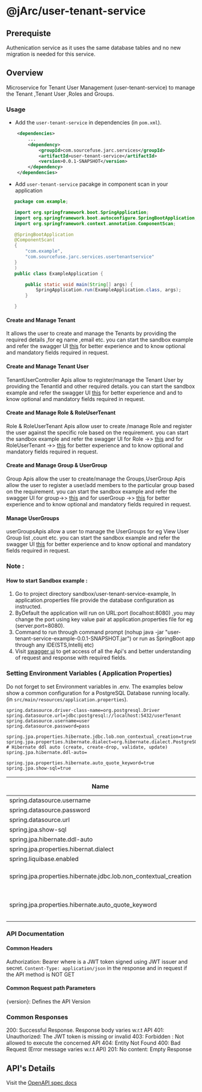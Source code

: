 # @jArc/user-tenant-service

## Prerequiste

Authenication service as it uses the same database tables and no new migration is needed for this service.
## Overview

Microservice for Tenant User Management (user-tenant-service) to manage the Tenant ,Tenant User ,Roles and Groups.

### Usage

- Add the `user-tenant-service` in dependencies (in `pom.xml`).
```xml
    <dependencies>
        ...
        <dependency>
            <groupId>com.sourcefuse.jarc.services</groupId>
            <artifactId>user-tenant-service</artifactId>
            <version>0.0.1-SNAPSHOT</version>
        </dependency>
    </dependencies>
  ```
- Add `user-tenant-service` pacakge in component scan in your application
 ```java
    package com.example;

    import org.springframework.boot.SpringApplication;
    import org.springframework.boot.autoconfigure.SpringBootApplication;
    import org.springframework.context.annotation.ComponentScan;

    @SpringBootApplication
    @ComponentScan(
    {
        "com.example",
        "com.sourcefuse.jarc.services.usertenantservice"
    }
    )
    public class ExampleApplication {

        public static void main(String[] args) {
            SpringApplication.run(ExampleApplication.class, args);
        }

    }
 ```

#### Create and Manage Tenant
It allows the user to create and manage the Tenants by providing the required details ,for eg name ,email etc.
you can start the sandbox example and refer the swagger UI [this](http://localhost:8080/swagger-ui/index.html#/tenant-controller)
for better experience and to know optional and mandatory fields required in request.

#### Create and Manage Tenant User

TenantUserController Apis allow to register/manage the Tenant User by providing the TenantId and other required details.
you can start the sandbox example and refer the swagger UI [this](http://localhost:8080/swagger-ui/index.html#/tenant-user-controller)
for better experience and and to know optional and mandatory fields required in request.

#### Create and Manage Role & RoleUserTenant

Role & RoleUserTenant Apis allow user to create /manage  Role and register the user against the
specific role based on the requirement.
you can start the sandbox example and refer the swagger UI  for Role ->> [this](http://localhost:8080/swagger-ui/index.html#/role-controller)
and for RoleUserTenant ->> [this](http://localhost:8080/swagger-ui/index.html#/role-user-tenant-controller)
for better experience and to know optional and mandatory fields required in request.

#### Create and Manage Group  & UserGroup
Group Apis allow the user to create/manage the Groups,UserGroup Apis  allow the user 
to register a user/add members to the particular group based on the requirement.
you can start the sandbox example and refer the swagger UI for  group->> [this](http://localhost:8080/swagger-ui/index.html#/group-controller)
and for userGroup ->> [this](http://localhost:8080/swagger-ui/index.html#/user-group-controller)
for better experience and to know optional and mandatory fields required in request.

#### Manage  UserGroups 
userGroupsApis allow a user to manage the UserGroups for eg View User Group list ,count etc.
you can start the sandbox example and refer the swagger UI [this](http://localhost:8080/swagger-ui/index.html#/user-groups-controller)
for better experience and to know optional and mandatory fields required in request.

### Note :
#### How to start Sandbox example :
1. Go to project directory sandbox/user-tenant-service-example, In application.properties file provide the database configuration as instructed.
2. ByDefault the application will run on URL:port (localhost:8080) ,you may change the port using key value pair at application.properties file for eg (server.port=8080).
3. Command to run through command prompt (nohup java -jar "user-tenant-service-example-0.0.1-SNAPSHOT.jar") or run as SpringBoot app through any IDE(STS,Intellij etc)
4. Visit  [swagger ui](http://localhost:8080/swagger-ui/index.html#) to get access of all the Api's and better understanding  of request and response with required fields.
 ### Setting Environment Variables ( Application Properties)

Do not forget to set Environment variables in .env. The examples below show a common configuration for a PostgreSQL Database running locally. (in `src/main/resources/application.properties`).

```properties
spring.datasource.driver-class-name=org.postgresql.Driver
spring.datasource.url=jdbc:postgresql://localhost:5432/userTenant
spring.datasource.username=user
spring.datasource.password=pass

spring.jpa.properties.hibernate.jdbc.lob.non_contextual_creation=true
spring.jpa.properties.hibernate.dialect=org.hibernate.dialect.PostgreSQLDialect
# Hibernate ddl auto (create, create-drop, validate, update)
spring.jpa.hibernate.ddl-auto=

spring.jpa.properties.hibernate.auto_quote_keyword=true
spring.jpa.show-sql=true
```
| Name          | Required | Default Value | Description                                                                                                                        |
| ------------- |----------|---------------| ---------------------------------------------------------------------------------------------------------------------------------- |
| spring.datasource.username | Y        |               | Login username of the database. |
| spring.datasource.password | Y        |               | Login password of the database. |
| spring.datasource.url | Y        |               | JDBC URL of the database. |
| spring.jpa.show-sql | N        | false         | Whether to enable logging of SQL statements. |
| spring.jpa.hibernate.ddl-auto | N        |               | DDL mode |
| spring.jpa.properties.hibernat.dialect | Y        |               | Dialect in Hibernate class. |
| spring.liquibase.enabled | N        | true          | Whether to enable Liquibase support. |
|spring.jpa.properties.hibernate.jdbc.lob.non_contextual_creation | Y        | false         |Is used in the Spring Framework's Hibernate integration to control the behavior of Large Object (LOB) handling|
|spring.jpa.properties.hibernate.auto_quote_keyword| Y        | false         |The property spring.jpa.properties.hibernate.auto_quote_keyword is used to control the automatic quoting of SQL keywords in Hibernate queries.|
### API Documentation

#### Common Headers

Authorization: Bearer <token> where <token> is a JWT token signed using JWT issuer and secret.
`Content-Type: application/json` in the response and in request if the API method is NOT GET

#### Common Request path Parameters

{version}: Defines the API Version

### Common Responses

200: Successful Response. Response body varies w.r.t API
401: Unauthorized: The JWT token is missing or invalid
403: Forbidden : Not allowed to execute the concerned API
404: Entity Not Found
400: Bad Request (Error message varies w.r.t API)
201: No content: Empty Response

## API's Details

Visit the [OpenAPI spec docs](./openapi.md)